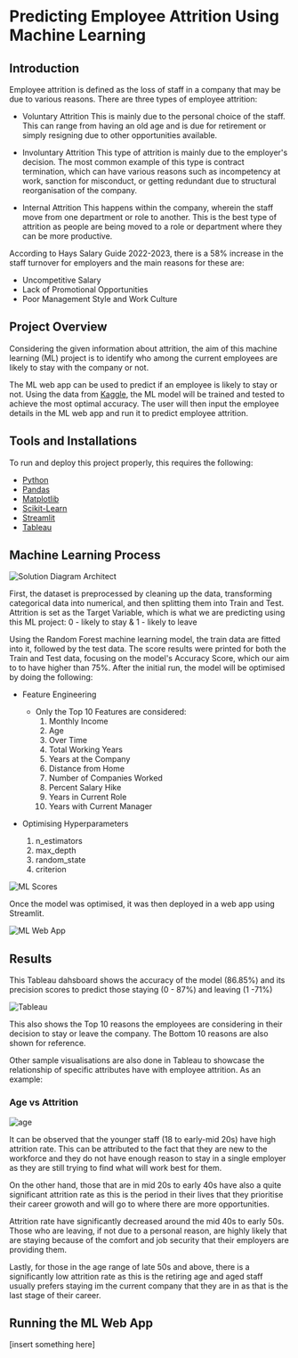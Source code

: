 # Predicting Employee Attrition Using Machine Learning

## Introduction
Employee attrition is defined as the loss of staff in a company that may be due to various reasons. 
There are three types of employee attrition: 
* Voluntary Attrition
    This is mainly due to the personal choice of the staff. This can range from having an old age and is due for retirement or simply resigning due to other opportunities available.

* Involuntary Attrition
    This type of attrition is mainly due to the employer's decision. The most common example of this type is contract termination, which can have various reasons such as incompetency at work, sanction for misconduct, or getting redundant due to structural reorganisation of the company.
    
* Internal Attrition
    This happens within the company, wherein the staff move from one department or role to another. This is the best type of attrition as people are being moved to a role or department where they can be more productive. 

According to Hays Salary Guide 2022-2023, there is a 58% increase in the staff turnover for employers and the main reasons for these are:
* Uncompetitive Salary 
* Lack of Promotional Opportunities
* Poor Management Style and Work Culture

## Project Overview
Considering the given information about attrition, the aim of this machine learning (ML) project is to identify who among the current employees are likely to stay with the company or not. 

The ML web app can be used to predict if an employee is likely to stay or not. Using the data from [Kaggle](https://www.kaggle.com/datasets/pavansubhasht/ibm-hr-analytics-attrition-dataset), the ML model will be trained and tested to achieve the most optimal accuracy. The user will then input the employee details in the ML web app and run it to predict employee attrition. 

## Tools and Installations
To run and deploy this project properly, this requires the following:
- [Python](https://www.python.org/)
- [Pandas](http://pandas.pydata.org/)
- [Matplotlib](http://matplotlib.org/)
- [Scikit-Learn](http://scikit-learn.org/stable/)
- [Streamlit](https://streamlit.io/)
- [Tableau](https://www.tableau.com/)

## Machine Learning Process
![Solution Diagram Architect](Images/soln_arch_diagram.png)

First, the dataset is preprocessed by cleaning up the data, transforming categorical data into numerical, and then splitting them into Train and Test. Attrition is set as the Target Variable, which is what we are predicting using this ML project: 0 - likely to stay & 1 - likely to leave 

Using the Random Forest machine learning model, the train data are fitted into it, followed by the test data. The score results were printed for both the Train and Test data, focusing on the model's Accuracy Score, which our aim to to have higher than 75%. After the initial run, the model will be optimised by doing the following:
* Feature Engineering
    * Only the Top 10 Features are considered:
        1. Monthly Income 
        2. Age
        3. Over Time
        4. Total Working Years
        5. Years at the Company
        6. Distance from Home
        7. Number of Companies Worked
        8. Percent Salary Hike
        9. Years in Current Role
        10. Years with Current Manager

* Optimising Hyperparameters
    1. n_estimators
    2. max_depth
    3. random_state
    4. criterion

![ML Scores](Images/ml_score.png)

Once the model was optimised, it was then deployed in a web app using Streamlit.

![ML Web App](Images/app_model.png)


## Results
This Tableau dahsboard shows the accuracy of the model (86.85%) and its precision scores to predict those staying (0 - 87%) and leaving (1 -71%)

![Tableau](Images/tableau_dashboard.png)

This also shows the Top 10 reasons the employees are considering in their decision to stay or leave the company. The Bottom 10 reasons are also shown for reference.

Other sample visualisations are also done in Tableau to showcase the relationship of specific attributes have with employee attrition. As an example:

### Age vs Attrition
![age](Images/age.png)

It can be observed that the younger staff (18 to early-mid 20s) have high attrition rate. This can be attributed to the fact that they are new to the workforce and they do not have enough reason to stay in a single employer as they are still trying to find what will work best for them. 

On the other hand, those that are in mid 20s to early 40s have also a quite significant attrition rate as this is the period in their lives that they prioritise their career growoth and will go to where there are more opportunities.

 Attrition rate have significantly decreased around the mid 40s to early 50s. Those who are leaving, if not due to a personal reason, are highly likely that are staying because of the comfort and job security that their employers are providing them.

 Lastly, for those in the age range of late 50s and above, there is a significantly low attrition rate as this is the retiring age and aged staff usually prefers staying im the current company that they are in as that is the last stage of their career.

## Running the ML Web App
[insert something here]




